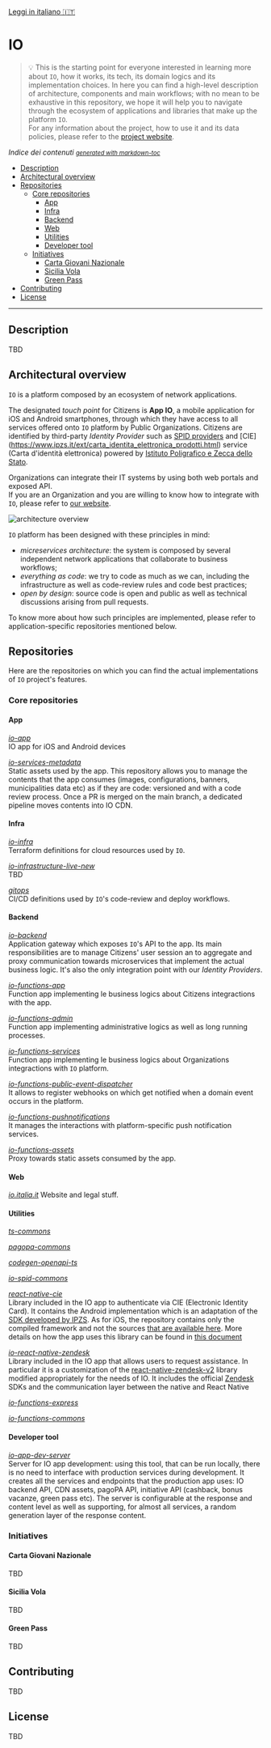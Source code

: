 [Leggi in italiano 🇮🇹](README.md)
# IO
> 💡 This is the starting point for everyone interested in learning more about `IO`, how it works, its tech, its domain logics and its implementation choices. In here you can find a high-level description of architecture, components and main workflows; with no mean to be exhaustive in this repository, we hope it will help you to navigate through the ecosystem of applications and libraries that make up the platform `IO`.<br/>For any information about the project, how to use it and its data policies, please refer to the [project website](https://io.italia.it).

*Indice dei contenuti* <small><i><a href='http://ecotrust-canada.github.io/markdown-toc/'>generated with markdown-toc</a></i></small>
- [Description](#description)
- [Architectural overview](#architectural-overview)
- [Repositories](#repositories)
  * [Core repositories](#core-repositories)
    + [App](#app)
    + [Infra](#infra)
    + [Backend](#backend)
    + [Web](#web)
    + [Utilities](#utilities)
    + [Developer tool](#developer-tool)
  * [Initiatives](#iniziatives)
    + [Carta Giovani Nazionale](#carta-giovani-nazionale)
    + [Sicilia Vola](#sicilia-vola)
    + [Green Pass](#green-pass)
- [Contributing](#contributing)
- [License](#license)


----

## Description
TBD
## Architectural overview
`IO` is a platform composed by an ecosystem of network applications.

The designated _touch point_ for Citizens is **App IO**, a mobile application for iOS and Android smartphones, through which they have access to all services offered onto `IO` platform by Public Organizations. Citizens are identified by third-party _Identity Provider_ such as [SPID providers](https://www.spid.gov.it/) and [CIE] (https://www.ipzs.it/ext/carta_identita_elettronica_prodotti.html) service (Carta d'identità elettronica) powered by [Istituto Poligrafico e Zecca dello Stato](https://www.ipzs.it).

Organizations can integrate their IT systems by using both web portals and exposed API.<br/>If you are an Organization and you are willing to know how to integrate with `IO`, please refer to [our website](https://io.italia.it/).

![architecture overview](assets/architecture-overview.png)

`IO` platform has been designed with these principles in mind:
* _micreservices architecture_: the system is composed by several independent network applications that collaborate to business workflows;
* _everything as code_: we try to code as much as we can, including the infrastructure as well as code-review rules and code best practices;
* _open by design_: source code is open and public as well as technical discussions arising from pull requests.

To know more about how such principles are implemented, please refer to application-specific repositories mentioned below.

## Repositories
Here are the repositories on which you can find the actual implementations of `IO` project's features.


### Core repositories
#### App
*[io-app](https://github.com/pagopa/io-app)* <br/>IO app for iOS and Android devices

*[io-services-metadata](https://github.com/pagopa/io-services-metadata)* <br/>
Static assets used by the app.
This repository allows you to manage the contents that the app consumes (images, configurations, banners, municipalities data etc)
as if they are code: versioned and with a code review process. Once a PR is merged on the main branch, a dedicated pipeline
moves contents into IO CDN.

#### Infra
*[io-infra](https://github.com/pagopa/io-infra)* <br/>Terraform definitions for cloud resources used by `IO`.

*[io-infrastructure-live-new](https://github.com/pagopa/io-infrastructure-live-new)* <br/> TBD

*[gitops](https://github.com/pagopa/gitops)* <br/>CI/CD definitions used by `IO`'s code-review and deploy workflows.
#### Backend
*[io-backend](https://github.com/pagopa/io-backend)* <br/>
Application gateway which exposes `IO`'s API to the app. Its main responsibilities are to manage Citizens' user session an to aggregate and proxy communication towards microservices that implement the actual business logic. It's also the only integration point with our _Identity Providers_.

*[io-functions-app](https://github.com/pagopa/io-functions-app)* <br/>Function app implementing le business logics about Citizens integractions with the app.

*[io-functions-admin](https://github.com/pagopa/io-functions-admin)* <br/>Function app implementing administrative logics as well as long running processes.

*[io-functions-services](https://github.com/pagopa/io-functions-services)* <br/>Function app implementing le business logics about Organizations integractions with `IO` platform.

*[io-functions-public-event-dispatcher](https://github.com/pagopa/io-functions-public-event-dispatcher)* <br/>It allows to register webhooks on which get notified when a domain event occurs in the platform.

*[io-functions-pushnotifications](https://github.com/pagopa/io-functions-pushnotifications)* <br/>It manages the interactions with platform-specific push notification services.

*[io-functions-assets](https://github.com/pagopa/io-functions-assets)* <br/>Proxy towards static assets consumed by the app.

#### Web
*[io.italia.it](https://github.com/pagopa/io.italia.it)* Website and legal stuff.

#### Utilities
*[ts-commons](https://github.com/pagopa/ts-commons)*

*[pagopa-commons](https://github.com/pagopa/pagopa-commons)*

*[codegen-openapi-ts](https://github.com/pagopa/codegen-openapi-ts)*

*[io-spid-commons](https://github.com/pagopa/io-spid-commons)*

*[react-native-cie](https://github.com/pagopa/io-cie-sdk)* <br/>
Library included in the IO app to authenticate via CIE (Electronic Identity Card). It contains the Android implementation which is an adaptation of the [SDK developed by IPZS](https://github.com/italia/cieid-android-sdk). 
As for iOS, the repository contains only the compiled framework and not the sources [that are available here](https://github.com/pagopa/io-cie-ios-sdk). More details on how the app uses this library can be found in [this document](https://github.com/pagopa/io/blob/add-io-app-repo/assets/docs/io-app-cie.pdf)

*[io-react-native-zendesk](https://github.com/pagopa/io-react-native-zendesk)* <br/>
Library included in the IO app that allows users to request assistance. 
In particular it is a customization of the [react-native-zendesk-v2](https://github.com/Saranshmalik/react-native-zendesk) library modified appropriately for the needs of IO. 
It includes the official [Zendesk](https://www.zendesk.com/) SDKs and the communication layer between the native and React Native

*[io-functions-express](https://github.com/pagopa/io-functions-express)*

*[io-functions-commons](https://github.com/pagopa/io-functions-commons)*

#### Developer tool
*[io-app-dev-server](https://github.com/pagopa/io-dev-api-server)* <br/>
Server for IO app development: using this tool, that can be run locally, there is no need to interface with production services during development. 
It creates all the services and endpoints that the production app uses: IO backend API, CDN assets, pagoPA API, initiative API (cashback, bonus vacanze, green pass etc). 
The server is configurable at the response and content level as well as supporting, for almost all services, a random generation layer of the response content.

### Initiatives

#### Carta Giovani Nazionale
TBD
#### Sicilia Vola
TBD
#### Green Pass
TBD

## Contributing
TBD

## License
TBD